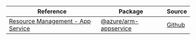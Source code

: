 | Reference | Package | Source |
|---|---|---|
|[Resource Management - App Service](arm-appservice-readme)|[@azure/arm-appservice](https://www.npmjs.com/package/@azure/arm-appservice)|[Github](https://github.com/Azure/azure-sdk-for-js/blob/main/sdk/appservice/arm-appservice)|
